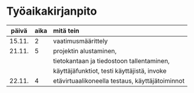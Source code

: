 # Työaikakirjanpito

| päivä | aika | mitä tein  |
| :----:|:-----| :-----|
|15.11.|2|vaatimusmäärittely|
|21.11.|5|projektin alustaminen,|
| | | tietokantaan ja tiedostoon tallentaminen,|
| | | käyttäjäfunktiot, testi käyttäjistä, invoke|
|22.11.|4|etävirtuaalikoneella testaus, käyttäjätoiminnot|
